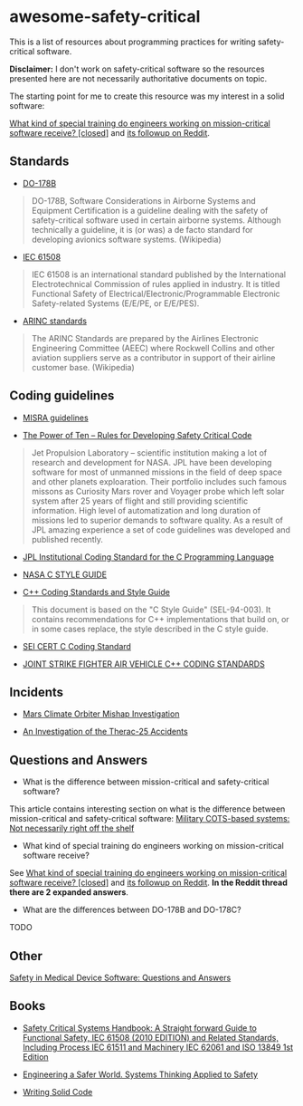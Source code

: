 # awesome-safety-critical

This is a list of resources about programming practices for writing
safety-critical software.

**Disclaimer:** I don't work on safety-critical software so the resources
presented here are not necessarily authoritative documents on topic.

The starting point for me to create this resource was my interest in a solid
software:

[What kind of special training do engineers working on mission-critical software receive? [closed]](https://github.com/stanislaw/awesome-safety-critical/blob/master/What_kind_of_special_training_do_engineer_working_on_mission-critical_software_receive%3F_-_Stack_Overflow.pdf) and [its followup on Reddit](https://www.reddit.com/r/programming/comments/5iohue/what_kind_of_special_training_do_engineers/).

## Standards

- [DO-178B](https://en.wikipedia.org/wiki/DO-178B)

> DO-178B, Software Considerations in Airborne Systems and Equipment Certification is a guideline dealing with the safety of safety-critical software used in certain airborne systems. Although technically a guideline, it is (or was) a de facto standard for developing avionics software systems. (Wikipedia)

- [IEC 61508](https://en.wikipedia.org/wiki/IEC_61508)

> IEC 61508 is an international standard published by the International Electrotechnical Commission of rules applied in industry. It is titled Functional Safety of Electrical/Electronic/Programmable Electronic Safety-related Systems (E/E/PE, or E/E/PES).

- [ARINC standards](https://en.wikipedia.org/wiki/ARINC#Standards)

> The ARINC Standards are prepared by the Airlines Electronic Engineering Committee (AEEC) where Rockwell Collins and other aviation suppliers serve as a contributor in support of their airline customer base. (Wikipedia)

## Coding guidelines

- [MISRA guidelines](https://www.misra.org.uk/Publications/tabid/57/Default.aspx)

- [The Power of Ten – Rules for Developing Safety Critical Code](http://spinroot.com/gerard/pdf/P10.pdf)

> Jet Propulsion Laboratory – scientific institution making a lot of research and development for NASA. JPL have been developing software for most of unmanned missions in the field of deep space and other planets exploaration. Their portfolio includes such famous missons as Curiosity Mars rover and Voyager probe which left solar system after 25 years of flight and still providing scientific information. High level of automatization and long duration of missions led to superior demands to software quality. As a result of JPL amazing experience a set of code guidelines was developed and published recently.

- [JPL Institutional Coding Standard for the C Programming Language](http://lars-lab.jpl.nasa.gov/JPL_Coding_Standard_C.pdf)

- [NASA C STYLE GUIDE](http://homepages.inf.ed.ac.uk/dts/pm/Papers/nasa-c-style.pdf)

- [C++ Coding Standards and Style Guide](https://ntrs.nasa.gov/search.jsp?R=20080039927)

> This document is based on the "C Style Guide" (SEL-94-003). It contains recommendations for C++ implementations that build on, or in some cases replace, the style described in the C style guide.

- [SEI CERT C Coding Standard](https://www.securecoding.cert.org/confluence/display/c/SEI+CERT+C+Coding+Standard)

- [JOINT STRIKE FIGHTER AIR VEHICLE C++ CODING STANDARDS](http://www.stroustrup.com/JSF-AV-rules.pdf)

## Incidents

- [Mars Climate Orbiter Mishap Investigation](http://sunnyday.mit.edu/accidents/MCO_report.pdf)

- [An Investigation of the Therac-25 Accidents](https://www.cs.nmt.edu/~cse382/reading/therac-25.pdf)

## Questions and Answers

- What is the difference between mission-critical and safety-critical software?

This article contains interesting section on what is the difference between
mission-critical and safety-critical software: [Military COTS-based systems: Not necessarily right off the shelf](http://pdf.cloud.opensystemsmedia.com/advancedtca-systems.com/SBS.Jan04.pdf)

- What kind of special training do engineers working on mission-critical software receive?

See [What kind of special training do engineers working on mission-critical software receive? [closed]](https://github.com/stanislaw/awesome-safety-critical/blob/master/What_kind_of_special_training_do_engineer_working_on_mission-critical_software_receive%3F_-_Stack_Overflow.pdf) and [its followup on Reddit](https://www.reddit.com/r/programming/comments/5iohue/what_kind_of_special_training_do_engineers/). **In the Reddit thread there are 2 expanded answers**.

- What are the differences between DO-178B and DO-178C?

TODO

## Other

[Safety in Medical Device Software: Questions and Answers](http://electronicdesign.com/embedded/safety-medical-device-software-questions-and-answers)

## Books

- [Safety Critical Systems Handbook: A Straight forward Guide to Functional Safety, IEC 61508 (2010 EDITION) and Related Standards, Including Process IEC 61511 and Machinery IEC 62061 and ISO 13849 1st Edition](https://www.amazon.com/Safety-Critical-Systems-Handbook-Functional/dp/0080967817)

- [Engineering a Safer World. Systems Thinking Applied to Safety](https://mitpress.mit.edu/books/engineering-safer-world)

- [Writing Solid Code](http://writingsolidcode.com/)

